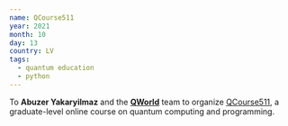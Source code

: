 ```yaml
---
name: QCourse511 
year: 2021
month: 10
day: 13
country: LV
tags:
  - quantum education
  - python
---
```

 To **Abuzer Yakaryilmaz** and the **[QWorld](https://twitter.com/qworld19)** team to organize [QCourse511](https://qworld.net/qcourse511-1/), a graduate-level online course on quantum computing and programming.
